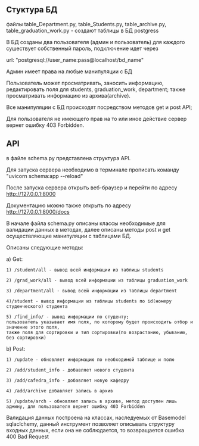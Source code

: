 ## Стуктура БД
файлы table_Department.py, table_Students.py, table_archive.py, table_graduation_work.py - создают таблицы в БД postgress

В БД созданы два пользователя (админ и пользователь) для каждого сушествует собственный пароль,
подключение идет через

url: "postgresql://user_name:pass@localhost/bd_name"

Админ имеет права на любые манипуляции с БД

Пользователь может просматривать, заносить информацию, редактировать поля для students, graduation_work, department;
также просматривать информацию из архива(archive).

Все манипуляции с БД происходят посредством методов get и post API;

Для пользователя не имеющего прав на то или иное действие сервер вернет ошибку 403 Forbidden.

## API
в файле schema.py представлена структура API.

Для запуска сервера необходимо в терминале прописать команду "uvicorn schema:app --reload"

После запуска сервера открыть веб-браузер и перейти по адресу http://127.0.0.1:8000

Документацию можно также открыть по адресу http://127.0.0.1:8000/docs

В начале файла schema.py описаны классы необходимые для валидации данных в методах, далее описаны методы post и get осуществляющие манипуляции с таблицами БД.

Описаны следующие методы:

a) Get:

    1) /student/all - вывод всей информации из таблицы students
    
    2) /grad_work/all - вывод всей информации из таблицы graduation_work
    
    3) /department/all - вывод всей информации из таблицы department
    
    4)/student - вывод информации из таблицы students по id(номеру студенческого) студента
    
    5) /find_info/ - вывод информации по студенту;
    пользователь указывает имя поля, по которому будет происходить отбор и значение этого поля,
    также поля для сортировки и тип сортировки(по возрастанию, убыванию, без сортировки)
b) Post:

    1) /update - обновляет информацию по необходимой таблице и полю
    
    2) /add/student_info - добавляет нового студента
    
    3) /add/cafedra_info - добавляет новую кафедру
    
    4) /add/archive добавляет запись в архив
    
    5) /update/arch - обновляет запись в архиве, метод доступен лишь админу, для пользователя вернет ошибку 403 Forbidden

Валидация данных построена на классах, наследуемых от Basemodel sqlaclchemy, данный инструмент позволяет описывать структуру входных данных, если она не соблюдается, то возвращается ошибка 400 Bad Request
    
